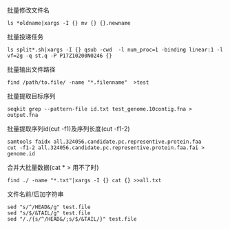 批量修改文件名
```
ls *oldname|xargs -I {} mv {} {}.newname
```

批量投递任务
```
ls split*.sh|xargs -I {} qsub -cwd  -l num_proc=1 -binding linear:1 -l vf=2g -q st.q -P P17Z10200N0246 {}
```

批量输出文件路径
```
find /path/to.file/ -name "*.filenname"  >test
```

批量提取目标序列
```
seqkit grep --pattern-file id.txt test_genome.10contig.fna > output.fna
```

批量提取序列id(cut -f1)及序列长度(cut -f1-2)
```
samtools faidx all.324056.candidate.pc.representive.protein.faa
cut -f1-2 all.324056.candidate.pc.representive.protein.faa.fai > genome.id
```

合并大批量数据(cat * > 用不了时)
```
find ./ -name "*.txt"|xargs -I {} cat {} >>all.txt
```

文件名前/后加字符串
```
sed "s/^/HEAD&/g" test.file
sed "s/$/&TAIL/g" test.file
sed "/./{s/^/HEAD&/;s/$/&TAIL/}" test.file
```

